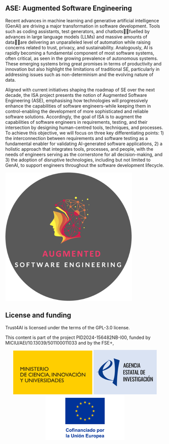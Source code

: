 ## ASE: Augmented Software Engineering

Recent advances in machine learning and generative artificial intelligence (GenAI) are driving a major transformation in software development. Tools such as coding assistants, test generators, and chatbotsfuelled by advances in large language models (LLMs) and massive amounts of dataare delivering an unparalleled level of automation while raising concerns related to trust, privacy, and sustainability. Analogously, AI is rapidly becoming a fundamental component of most software systems, often critical, as seen in the growing prevalence of autonomous systems. These emerging systems bring great promises in terms of productivity and innovation but also highlight the limitations of traditional SE, particularly in addressing issues such as non-determinism and the evolving nature of data.

Aligned with current initiatives shaping the roadmap of SE over the next decade, the ISA project presents the notion of Augmented Software Engineering (ASE), emphasising how technologies will progressively enhance the capabilities of software engineers-while keeping them in control-enabling the development of more sophisticated and reliable software solutions. Accordingly, the goal of ISA is to augment the capabilities of software engineers in requirements, testing, and their intersection by designing human-centred tools, techniques, and processes. To achieve this objective, we will focus on three key differentiating points: 1) the interconnection between requirements and software testing as a fundamental enabler for validating AI-generated software applications, 2) a holistic approach that integrates tools, processes, and people, with the needs of engineers serving as the cornerstone for all decision-making, and 3) the adoption of disruptive technologies, including but not limited to GenAI, to support engineers throughout the software development lifecycle. 


<img src="https://github.com/isa-group/aseproject/blob/main/sticker/ASE_sticker_dark.png" width="400">



## License and funding

Trust4AI is licensed under the terms of the GPL-3.0 license.

This content is part of the project PID2024-156482NB-I00, funded by MICIU/AEI/10.13039/501100011033 and by the FSE+,

<p align="center">
<img src="https://github.com/isa-group/aseproject/blob/main/funding_logos/logo_ministerio_ciencia.svg" width="250">
  <img src="https://github.com/isa-group/aseproject/blob/main/funding_logos/logo_aei.svg" width="200">
<img src="https://github.com/isa-group/aseproject/blob/main/funding_logos/EU_funding_logo.png" width="250">
</p>


